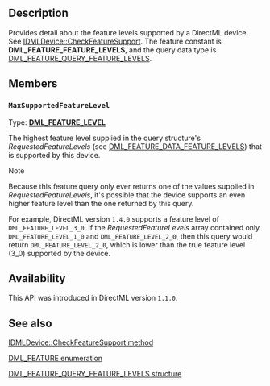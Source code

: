 ## Description

Provides detail about the feature levels supported by a DirectML device. See [IDMLDevice::CheckFeatureSupport](https://learn.microsoft.com/windows/win32/api/directml/nf-directml-idmldevice-checkfeaturesupport). The feature constant is **DML_FEATURE_FEATURE_LEVELS**, and the query data type is [DML_FEATURE_QUERY_FEATURE_LEVELS](https://learn.microsoft.com/windows/win32/api/directml/ns-directml-dml_feature_query_feature_levels).

## Members

### `MaxSupportedFeatureLevel`

Type: **[DML_FEATURE_LEVEL](https://learn.microsoft.com/windows/win32/api/directml/ne-directml-dml_feature_level)**

The highest feature level supplied in the query structure's *RequestedFeatureLevels* (see [DML_FEATURE_DATA_FEATURE_LEVELS](https://learn.microsoft.com/windows/win32/api/directml/ns-directml-dml_feature_data_feature_levels)) that is supported by this device.

> [!NOTE]
> Because this feature query only ever returns one of the values supplied in *RequestedFeatureLevels*, it's possible that the device supports an even higher feature level than the one returned by this query.

For example, DirectML version `1.4.0` supports a feature level of `DML_FEATURE_LEVEL_3_0`. If the *RequestedFeatureLevels* array contained only `DML_FEATURE_LEVEL_1_0` and `DML_FEATURE_LEVEL_2_0`, then this query would return `DML_FEATURE_LEVEL_2_0`, which is lower than the true feature level (3_0) supported by the device.

## Availability
This API was introduced in DirectML version `1.1.0`.

## See also

[IDMLDevice::CheckFeatureSupport method](https://learn.microsoft.com/windows/win32/api/directml/nf-directml-idmldevice-checkfeaturesupport)

[DML_FEATURE enumeration](https://learn.microsoft.com/windows/win32/api/directml/ne-directml-dml_feature_level)

[DML_FEATURE_QUERY_FEATURE_LEVELS structure](https://learn.microsoft.com/windows/win32/api/directml/ns-directml-dml_feature_query_feature_levels)